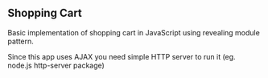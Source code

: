 ## Shopping Cart

Basic implementation of shopping cart in JavaScript using revealing module pattern.

Since this app uses AJAX you need simple HTTP server to run it (eg. node.js http-server package)